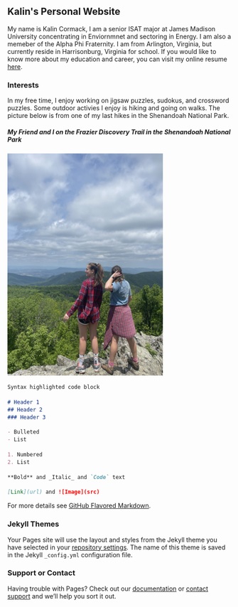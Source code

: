 ## Kalin's Personal Website

My name is Kalin Cormack, I am a senior ISAT major at James Madison University concentrating in Enviornmnet and sectoring in Energy. I am also a memeber of the Alpha Phi Fraternity. I am from Arlington, Virginia, but currently reside in Harrisonburg, Virginia for school. If you would like to know more about my education and career, you can visit my online resume <a href="https://kalincormack.github.io/Resume/">here</a>.


### Interests

In my free time, I enjoy working on jigsaw puzzles, sudokus, and crossword puzzles. Some outdoor activies I enjoy is hiking and going on walks. The picture below is from one of my last hikes in the Shenandoah National Park. 

<body>

<h5>My Friend and I on the Frazier Discovery Trail in the Shenandoah National Park</h5>
<img src="IMG_9469.JPG" alt="My Friend and I on the Frazier Discovery Trail in the Shenandoah National Park" width="350" height="500">

</body>

```markdown
Syntax highlighted code block

# Header 1
## Header 2
### Header 3

- Bulleted
- List

1. Numbered
2. List

**Bold** and _Italic_ and `Code` text

[Link](url) and ![Image](src)
```

For more details see [GitHub Flavored Markdown](https://guides.github.com/features/mastering-markdown/).

### Jekyll Themes

Your Pages site will use the layout and styles from the Jekyll theme you have selected in your [repository settings](https://github.com/kalincormack/Personal-Website/settings/pages). The name of this theme is saved in the Jekyll `_config.yml` configuration file.

### Support or Contact

Having trouble with Pages? Check out our [documentation](https://docs.github.com/categories/github-pages-basics/) or [contact support](https://support.github.com/contact) and we’ll help you sort it out.
